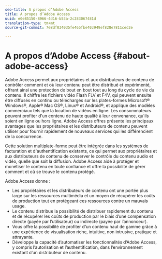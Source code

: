 ```yaml
---
seo-title: A propos d’Adobe Access
title: A propos d’Adobe Access
uuid: e0e85150-8966-4d16-b53a-2c283067481d
translation-type: tm+mt
source-git-commit: 7e8df034035fe465fbe403949ef828e7811ced2e

---
```



# A propos d’Adobe Access {#about-adobe-access}

Adobe Access permet aux propriétaires et aux distributeurs de contenu de contrôler comment et où leur contenu peut être distribué et expérimenté, offrant ainsi une protection de bout en bout tout au long du cycle de vie du contenu. Il chiffre les fichiers vidéo Flash FLV et F4V, qui peuvent ensuite être diffusés en continu ou téléchargés sur les plates-formes Microsoft® Windows®, Apple® Mac OS®, Linux® et Android®, et applique des modèles commerciaux tels que la location de vidéos en ligne. Les consommateurs peuvent profiter d&#39;un contenu de haute qualité à leur convenance, qu&#39;ils soient en ligne ou hors ligne. Adobe Access offres présente les principaux avantages que les propriétaires et les distributeurs de contenu peuvent utiliser pour fournir rapidement de nouveaux services qui les différencient de la concurrence.

Cette solution multiplate-forme peut être intégrée dans les systèmes de facturation et d&#39;authentification existants, ce qui permet aux propriétaires et aux distributeurs de contenu de conserver le contrôle du contenu audio et vidéo, quelle que soit la diffusion. Adobe Access aide à protéger et monétiser le contenu en toute confiance et offre la possibilité de gérer comment et où se trouve le contenu protégé.

Adobe Access donne :

* Les propriétaires et les distributeurs de contenu ont une portée plus large sur les ressources multimédia et un moyen de récupérer les coûts de production tout en protégeant ces ressources contre un mauvais usage.
* Le contenu distribue la possibilité de distribuer rapidement du contenu et de récupérer les coûts de production par le biais d’une compensation directe (payée par l’utilisateur) ou indirecte (payée par l’annonceur).
* Vous offre la possibilité de profiter d&#39;un contenu haut de gamme grâce à une expérience de visualisation riche, intuitive, non intrusive, pratique et attrayante.
* Développe la capacité d’automatiser les fonctionnalités d’Adobe Access, y compris l’autorisation et l’authentification, dans l’environnement existant d’un distributeur de contenu.

